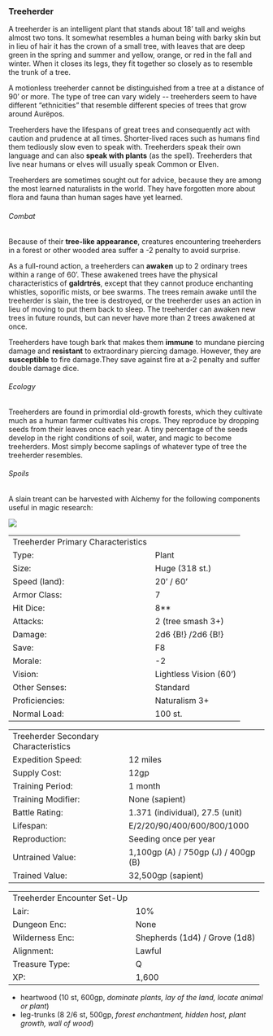 ### Treeherder

A treeherder is an intelligent plant that stands about 18’ tall and weighs almost two tons. It somewhat resembles a human being with barky skin but in lieu of hair it has the crown of a small tree, with leaves that are deep green in the spring and summer and yellow, orange, or red in the fall and winter. When it closes its legs, they fit together so closely as to resemble the trunk of a tree.

A motionless treeherder cannot be distinguished from a tree at a distance of 90’ or more. The type of tree can vary widely -- treeherders seem to have different “ethnicities” that resemble different species of trees that grow around Aurëpos.

Treeherders have the lifespans of great trees and consequently act with caution and prudence at all times. Shorter-lived races such as humans find them tediously slow even to speak with. Treeherders speak their own language and can also **speak with plants** (as the spell). Treeherders that live near humans or elves will usually speak Common or Elven.

Treeherders are sometimes sought out for advice, because they are among the most learned naturalists in the world. They have forgotten more about flora and fauna than human sages have yet learned.

###### Combat

Because of their **tree-like appearance**, creatures encountering treeherders in a forest or other wooded area suffer a -2 penalty to avoid surprise.

As a full-round action, a treeherders can **awaken** up to 2 ordinary trees within a range of 60’. These awakened trees have the physical characteristics of **galdrtrés**, except that they cannot produce enchanting whistles, soporific mists, or bee swarms. The trees remain awake until the treeherder is slain, the tree is destroyed, or the treeherder uses an action in lieu of moving to put them back to sleep. The treeherder can awaken new trees in future rounds, but can never have more than 2 trees awakened at once.

Treeherders have tough bark that makes them **immune** to mundane piercing damage and **resistant** to extraordinary piercing damage. However, they are **susceptible** to fire damage.They save against fire at a-2 penalty and suffer double damage dice.

###### Ecology

Treeherders are found in primordial old-growth forests, which they cultivate much as a human farmer cultivates his crops. They reproduce by dropping seeds from their leaves once each year. A tiny percentage of the seeds develop in the right conditions of soil, water, and magic to become treeherders. Most simply become saplings of whatever type of tree the treeherder resembles.

###### Spoils

A slain treant can be harvested with Alchemy for the following components useful in magic research:

![](data:image/png;base64...)

|  |  |
| --- | --- |
| Treeherder Primary Characteristics | |
| Type: | Plant |
| Size: | Huge (318 st.) |
| Speed (land): | 20’ / 60’ |
| Armor Class: | 7 |
| Hit Dice: | 8\*\* |
| Attacks: | 2 (tree smash 3+) |
| Damage: | 2d6 {B!} /2d6 {B!} |
| Save: | F8 |
| Morale: | -2 |
| Vision: | Lightless Vision (60’) |
| Other Senses: | Standard |
| Proficiencies: | Naturalism 3+ |
| Normal Load: | 100 st. |

|  |  |
| --- | --- |
| Treeherder Secondary Characteristics | |
| Expedition Speed: | 12 miles |
| Supply Cost: | 12gp |
| Training Period: | 1 month |
| Training Modifier: | None (sapient) |
| Battle Rating: | 1.371 (individual), 27.5 (unit) |
| Lifespan: | E/2/20/90/400/600/800/1000 |
| Reproduction: | Seeding once per year |
| Untrained Value: | 1,100gp (A) / 750gp (J) / 400gp (B) |
| Trained Value: | 32,500gp (sapient) |

|  |  |
| --- | --- |
| Treeherder Encounter Set-Up | |
| Lair: | 10% |
| Dungeon Enc: | None |
| Wilderness Enc: | Shepherds (1d4) / Grove (1d8) |
| Alignment: | Lawful |
| Treasure Type: | Q |
| XP: | 1,600 |

* heartwood (10 st, 600gp, *dominate plants, lay of the land, locate animal or plant*)
* leg-trunks (8 2/6 st, 500gp, *forest enchantment, hidden host, plant growth, wall of wood*)
